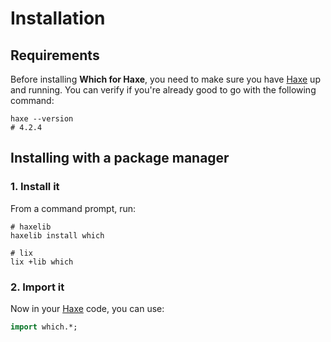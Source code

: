 # Installation

## Requirements
Before installing **Which for Haxe**, you need to make sure you have [Haxe](https://haxe.org) up and running.
You can verify if you're already good to go with the following command:

```shell
haxe --version
# 4.2.4
```

## Installing with a package manager

### 1. Install it
From a command prompt, run:

```shell
# haxelib
haxelib install which

# lix
lix +lib which
```

### 2. Import it
Now in your [Haxe](https://haxe.org) code, you can use:

```haxe
import which.*;
```
